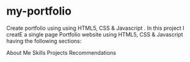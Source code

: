 # my-portfolio
Create portfolio using using HTML5, CSS & Javascript .
In this project I creatE a single page Portfolio website using HTML5, CSS & Javascript having the following sections:

About Me
Skills
Projects
Recommendations

